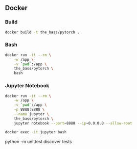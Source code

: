 ## Docker

### Build
```sh
docker build -t the_bass/pytorch .
```

### Bash
```sh
docker run -it --rm \
    -w /app \
    -v `pwd`:/app \
    the_bass/pytorch \
    bash
```

### Jupyter Notebook
```sh
docker run -it --rm \
    -w /app \
    -v `pwd`:/app \
    -p 8888:8888 \
    --name jupyter \
    the_bass/pytorch \
    jupyter notebook --port=8888 --ip=0.0.0.0 --allow-root
```
```sh
docker exec -it jupyter bash
```


python -m unittest discover tests
